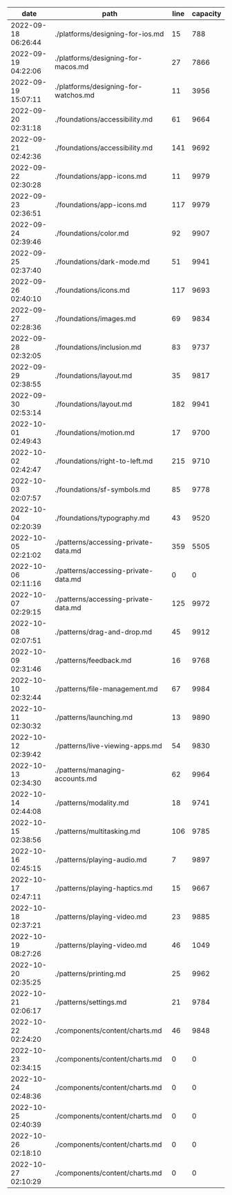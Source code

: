 | date                | path                               | line | capacity |
|---------------------|------------------------------------|------|----------|
| 2022-09-18 06:26:44 | ./platforms/designing-for-ios.md   | 15   | 788      |
| 2022-09-19 04:22:06 | ./platforms/designing-for-macos.md | 27   | 7866     |
 | 2022-09-19 15:07:11 | ./platforms/designing-for-watchos.md | 11 | 3956 | 
 | 2022-09-20 02:31:18 | ./foundations/accessibility.md | 61 | 9664 | 
 | 2022-09-21 02:42:36 | ./foundations/accessibility.md | 141 | 9692 | 
 | 2022-09-22 02:30:28 | ./foundations/app-icons.md | 11 | 9979 | 
 | 2022-09-23 02:36:51 | ./foundations/app-icons.md | 117 | 9979 | 
 | 2022-09-24 02:39:46 | ./foundations/color.md | 92 | 9907 | 
 | 2022-09-25 02:37:40 | ./foundations/dark-mode.md | 51 | 9941 | 
 | 2022-09-26 02:40:10 | ./foundations/icons.md | 117 | 9693 | 
 | 2022-09-27 02:28:36 | ./foundations/images.md | 69 | 9834 | 
 | 2022-09-28 02:32:05 | ./foundations/inclusion.md | 83 | 9737 | 
 | 2022-09-29 02:38:55 | ./foundations/layout.md | 35 | 9817 | 
 | 2022-09-30 02:53:14 | ./foundations/layout.md | 182 | 9941 | 
 | 2022-10-01 02:49:43 | ./foundations/motion.md | 17 | 9700 | 
 | 2022-10-02 02:42:47 | ./foundations/right-to-left.md | 215 | 9710 | 
 | 2022-10-03 02:07:57 | ./foundations/sf-symbols.md | 85 | 9778 | 
 | 2022-10-04 02:20:39 | ./foundations/typography.md | 43 | 9520 | 
 | 2022-10-05 02:21:02 | ./patterns/accessing-private-data.md | 359 | 5505 | 
 | 2022-10-06 02:11:16 | ./patterns/accessing-private-data.md | 0 | 0 | 
 | 2022-10-07 02:29:15 | ./patterns/accessing-private-data.md | 125 | 9972 | 
 | 2022-10-08 02:07:51 | ./patterns/drag-and-drop.md | 45 | 9912 | 
 | 2022-10-09 02:31:46 | ./patterns/feedback.md | 16 | 9768 | 
 | 2022-10-10 02:32:44 | ./patterns/file-management.md | 67 | 9984 | 
 | 2022-10-11 02:30:32 | ./patterns/launching.md | 13 | 9890 | 
 | 2022-10-12 02:39:42 | ./patterns/live-viewing-apps.md | 54 | 9830 | 
 | 2022-10-13 02:34:30 | ./patterns/managing-accounts.md | 62 | 9964 | 
 | 2022-10-14 02:44:08 | ./patterns/modality.md | 18 | 9741 | 
 | 2022-10-15 02:38:56 | ./patterns/multitasking.md | 106 | 9785 | 
 | 2022-10-16 02:45:15 | ./patterns/playing-audio.md | 7 | 9897 | 
 | 2022-10-17 02:47:11 | ./patterns/playing-haptics.md | 15 | 9667 | 
 | 2022-10-18 02:37:21 | ./patterns/playing-video.md | 23 | 9885 | 
 | 2022-10-19 08:27:26 | ./patterns/playing-video.md | 46 | 1049 | 
 | 2022-10-20 02:35:25 | ./patterns/printing.md | 25 | 9962 | 
 | 2022-10-21 02:06:17 | ./patterns/settings.md | 21 | 9784 | 
 | 2022-10-22 02:24:20 | ./components/content/charts.md | 46 | 9848 | 
 | 2022-10-23 02:34:15 | ./components/content/charts.md | 0 | 0 | 
 | 2022-10-24 02:48:36 | ./components/content/charts.md | 0 | 0 | 
 | 2022-10-25 02:40:39 | ./components/content/charts.md | 0 | 0 | 
 | 2022-10-26 02:18:10 | ./components/content/charts.md | 0 | 0 | 
 | 2022-10-27 02:10:29 | ./components/content/charts.md | 0 | 0 | 
